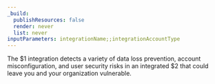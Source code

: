 ```yaml
---
_build:
  publishResources: false
  render: never
  list: never
inputParameters: integrationName;;integrationAccountType
---
```


<div class="special-class" markdown="1">

The $1 integration detects a variety of data loss prevention, account misconfiguration, and user security risks in an integrated $2 that could leave you and your organization vulnerable.

</div>
